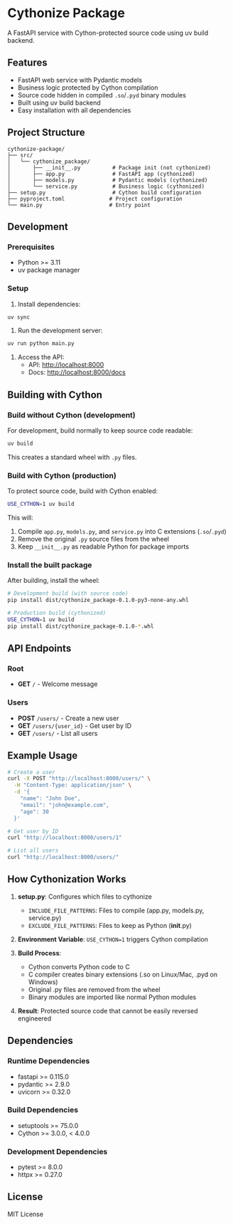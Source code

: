 # Cythonize Package

A FastAPI service with Cython-protected source code using uv build backend.

## Features

- FastAPI web service with Pydantic models
- Business logic protected by Cython compilation
- Source code hidden in compiled `.so`/`.pyd` binary modules
- Built using uv build backend
- Easy installation with all dependencies

## Project Structure

```
cythonize-package/
├── src/
│   └── cythonize_package/
│       ├── __init__.py          # Package init (not cythonized)
│       ├── app.py               # FastAPI app (cythonized)
│       ├── models.py            # Pydantic models (cythonized)
│       └── service.py           # Business logic (cythonized)
├── setup.py                     # Cython build configuration
├── pyproject.toml              # Project configuration
└── main.py                     # Entry point
```

## Development

### Prerequisites

- Python >= 3.11
- uv package manager

### Setup

1. Install dependencies:

```bash
uv sync
```

1. Run the development server:

```bash
uv run python main.py
```

1. Access the API:
   - API: <http://localhost:8000>
   - Docs: <http://localhost:8000/docs>

## Building with Cython

### Build without Cython (development)

For development, build normally to keep source code readable:

```bash
uv build
```

This creates a standard wheel with `.py` files.

### Build with Cython (production)

To protect source code, build with Cython enabled:

```bash
USE_CYTHON=1 uv build
```

This will:

1. Compile `app.py`, `models.py`, and `service.py` into C extensions (`.so`/`.pyd`)
2. Remove the original `.py` source files from the wheel
3. Keep `__init__.py` as readable Python for package imports

### Install the built package

After building, install the wheel:

```bash
# Development build (with source code)
pip install dist/cythonize_package-0.1.0-py3-none-any.whl

# Production build (cythonized)
USE_CYTHON=1 uv build
pip install dist/cythonize_package-0.1.0-*.whl
```

## API Endpoints

### Root

- **GET** `/` - Welcome message

### Users

- **POST** `/users/` - Create a new user
- **GET** `/users/{user_id}` - Get user by ID
- **GET** `/users/` - List all users

## Example Usage

```bash
# Create a user
curl -X POST "http://localhost:8000/users/" \
  -H "Content-Type: application/json" \
  -d '{
    "name": "John Doe",
    "email": "john@example.com",
    "age": 30
  }'

# Get user by ID
curl "http://localhost:8000/users/1"

# List all users
curl "http://localhost:8000/users/"
```

## How Cythonization Works

1. **setup.py**: Configures which files to cythonize
   - `INCLUDE_FILE_PATTERNS`: Files to compile (app.py, models.py, service.py)
   - `EXCLUDE_FILE_PATTERNS`: Files to keep as Python (**init**.py)

2. **Environment Variable**: `USE_CYTHON=1` triggers Cython compilation

3. **Build Process**:
   - Cython converts Python code to C
   - C compiler creates binary extensions (.so on Linux/Mac, .pyd on Windows)
   - Original .py files are removed from the wheel
   - Binary modules are imported like normal Python modules

4. **Result**: Protected source code that cannot be easily reversed engineered

## Dependencies

### Runtime Dependencies

- fastapi >= 0.115.0
- pydantic >= 2.9.0
- uvicorn >= 0.32.0

### Build Dependencies

- setuptools >= 75.0.0
- Cython >= 3.0.0, < 4.0.0

### Development Dependencies

- pytest >= 8.0.0
- httpx >= 0.27.0

## License

MIT License
